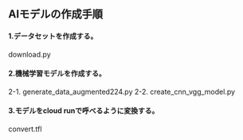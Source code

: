 ## AIモデルの作成手順

#### 1.データセットを作成する。
download.py

#### 2.機械学習モデルを作成する。
2-1. generate_data_augmented224.py
2-2. create_cnn_vgg_model.py

#### 3.モデルをcloud runで呼べるように変換する。
convert.tfl



